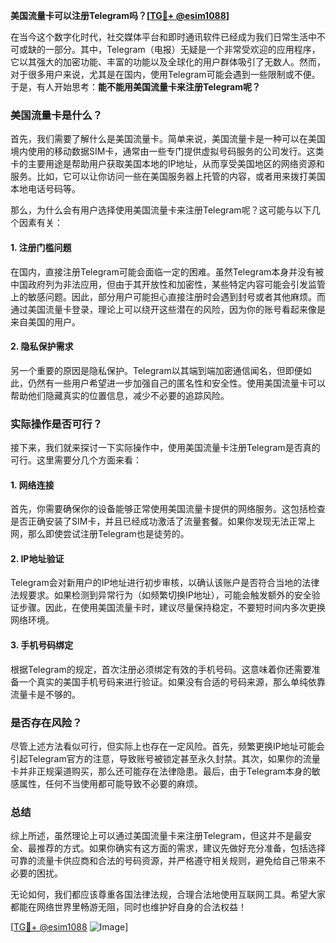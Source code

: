 **美国流量卡可以注册Telegram吗？[[TG💪+ @esim1088](https://t.me/s/esim1088)]**

在当今这个数字化时代，社交媒体平台和即时通讯软件已经成为我们日常生活中不可或缺的一部分。其中，Telegram（电报）无疑是一个非常受欢迎的应用程序，它以其强大的加密功能、丰富的功能以及全球化的用户群体吸引了无数人。然而，对于很多用户来说，尤其是在国内，使用Telegram可能会遇到一些限制或不便。于是，有人开始思考：**能不能用美国流量卡来注册Telegram呢？**

### 美国流量卡是什么？

首先，我们需要了解什么是美国流量卡。简单来说，美国流量卡是一种可以在美国境内使用的移动数据SIM卡，通常由一些专门提供虚拟号码服务的公司发行。这类卡的主要用途是帮助用户获取美国本地的IP地址，从而享受美国地区的网络资源和服务。比如，它可以让你访问一些在美国服务器上托管的内容，或者用来拨打美国本地电话号码等。

那么，为什么会有用户选择使用美国流量卡来注册Telegram呢？这可能与以下几个因素有关：

#### 1. 注册门槛问题

在国内，直接注册Telegram可能会面临一定的困难。虽然Telegram本身并没有被中国政府列为非法应用，但由于其开放性和加密性，某些特定内容可能会引发监管上的敏感问题。因此，部分用户可能担心直接注册时会遇到封号或者其他麻烦。而通过美国流量卡登录，理论上可以绕开这些潜在的风险，因为你的账号看起来像是来自美国的用户。

#### 2. 隐私保护需求

另一个重要的原因是隐私保护。Telegram以其端到端加密通信闻名，但即便如此，仍然有一些用户希望进一步加强自己的匿名性和安全性。使用美国流量卡可以帮助他们隐藏真实的位置信息，减少不必要的追踪风险。

### 实际操作是否可行？

接下来，我们就来探讨一下实际操作中，使用美国流量卡注册Telegram是否真的可行。这里需要分几个方面来看：

#### 1. 网络连接

首先，你需要确保你的设备能够正常使用美国流量卡提供的网络服务。这包括检查是否正确安装了SIM卡，并且已经成功激活了流量套餐。如果你发现无法正常上网，那么即使尝试注册Telegram也是徒劳的。

#### 2. IP地址验证

Telegram会对新用户的IP地址进行初步审核，以确认该账户是否符合当地的法律法规要求。如果检测到异常行为（如频繁切换IP地址），可能会触发额外的安全验证步骤。因此，在使用美国流量卡时，建议尽量保持稳定，不要短时间内多次更换网络环境。

#### 3. 手机号码绑定

根据Telegram的规定，首次注册必须绑定有效的手机号码。这意味着你还需要准备一个真实的美国手机号码来进行验证。如果没有合适的号码来源，那么单纯依靠流量卡是不够的。

### 是否存在风险？

尽管上述方法看似可行，但实际上也存在一定风险。首先，频繁更换IP地址可能会引起Telegram官方的注意，导致账号被锁定甚至永久封禁。其次，如果你的流量卡并非正规渠道购买，那么还可能存在法律隐患。最后，由于Telegram本身的敏感属性，任何不当使用都可能导致不必要的麻烦。

### 总结

综上所述，虽然理论上可以通过美国流量卡来注册Telegram，但这并不是最安全、最推荐的方式。如果你确实有这方面的需求，建议先做好充分准备，包括选择可靠的流量卡供应商和合法的号码资源，并严格遵守相关规则，避免给自己带来不必要的困扰。

无论如何，我们都应该尊重各国法律法规，合理合法地使用互联网工具。希望大家都能在网络世界里畅游无阻，同时也维护好自身的合法权益！

[[TG💪+ @esim1088](https://t.me/s/esim1088) ![Image](https://i.postimg.cc/4NQfJmqS/Snipaste-2025-05-13-00-14-12.png)]